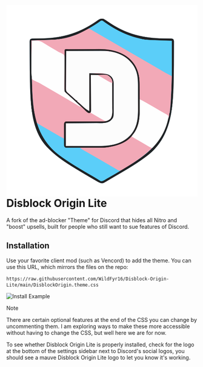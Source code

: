 <img src="logo.svg" align="right" alt="A white blue and pink colored Ublock Origin shield with the Discord 'D' in the center.">

# Disblock Origin Lite

A fork of the ad-blocker "Theme" for Discord that hides all Nitro and "boost" upsells, built for people who still want to sue features of Discord.


## Installation

Use your favorite client mod (such as Vencord) to add the theme. You can use this URL, which mirrors the files on the repo:
```
https://raw.githubusercontent.com/WildFyr16/Disblock-Origin-Lite/main/DisblockOrigin.theme.css
```

![Install Example](https://github.com/user-attachments/assets/6952b753-7c60-43de-8495-116233902263)


> [!NOTE]
> There are certain optional features at the end of the CSS you can change by uncommenting them. I am exploring ways to make these more accessible without having to change the CSS, but well here we are for now.


To see whether Disblock Origin Lite is properly installed, check for the logo at the bottom of the settings sidebar next to Discord's social logos, you should see a mauve Disblock Origin Lite logo to let you know it's working.
